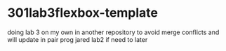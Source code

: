 # 301lab3flexbox-template

doing lab 3 on my own in another repository to avoid merge conflicts and will update in pair prog jared lab2 if need to later

